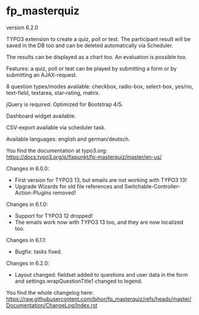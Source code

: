 # fp_masterquiz

version 6.2.0

TYPO3 extension to create a quiz, poll or test. The participant result will be saved in the DB too and can be deleted automatically via Scheduler.

The results can be displayed as a chart too. An evaluation is possible too.

Features: a quiz, poll or test can be played by submitting a form or by submitting an AJAX-request.

8 question types/modes available: checkbox, radio-box, select-box, yes/no, text-field, textarea, star-rating, matrix.

jQuery is required. Optimized for Bootstrap 4/5.

Dashboard widget available.

CSV-export available via scheduler task.

Available languages: english and german/deutsch.

You find the documentation at typo3.org: https://docs.typo3.org/p/fixpunkt/fp-masterquiz/master/en-us/

Changes in 6.0.0:
- First version for TYPO3 13, but emails are not working with TYPO3 13!
- Upgrade Wizards for old file references and Switchable-Controller-Action-Plugins removed!

Changes in 6.1.0:
- Support for TYPO3 12 dropped!
- The emails work now with TYPO3 13 too, and they are now localized too.

Changes in 6.1.1:
- Bugfix: tasks fixed.

Changes in 6.2.0:
- Layout changed: fieldset added to questions and user data in the form and settings.wrapQuestionTitle1 changed to legend.

You find the whole changelog here:
https://raw.githubusercontent.com/bihor/fp_masterquiz/refs/heads/master/Documentation/ChangeLog/Index.rst
